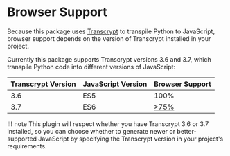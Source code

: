 # Browser Support

Because this package uses [Transcrypt](http://www.transcrypt.org/) to transpile Python to JavaScript, browser support depends on the version of Transcrypt installed in your project.

Currently this package supports Transcrypt versions 3.6 and 3.7, which transpile Python code into different versions of JavaScript:

| Transcrypt Version | JavaScript Version | Browser Support |
| ------------------ | ------------------ | --------------- |
| 3.6                | ES5                | 100%            |
| 3.7                | ES6                | [>75%](https://caniuse.com/#feat=es6-module) |


!!! note
    This plugin will respect whether you have Transcrypt 3.6 or 3.7 installed, so you can choose whether to generate newer or better-supported JavaScript by specifying the Transcrypt version in your project's requirements.
